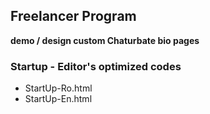## Freelancer Program
**demo / design custom Chaturbate bio pages**

### Startup - Editor's optimized codes

- StartUp-Ro.html
- StartUp-En.html

